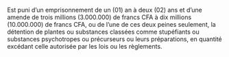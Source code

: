 Est puni d’un emprisonnement de un (01) an à deux (02) ans et d’une amende de trois millions (3.000.000) de francs CFA à dix millions (10.000.000) de francs CFA, ou de l’une de ces deux peines seulement, la détention de plantes ou substances classées comme stupéfiants ou substances psychotropes ou précurseurs ou leurs préparations, en quantité excédant celle autorisée par les lois ou les règlements.